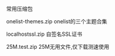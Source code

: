 常用压缩包


onelist-themes.zip    onelist的三个主题合集

localhostssl.zip      自签名SSL证书

25M.test.zip          25M无用文件,仅下载测速使用

